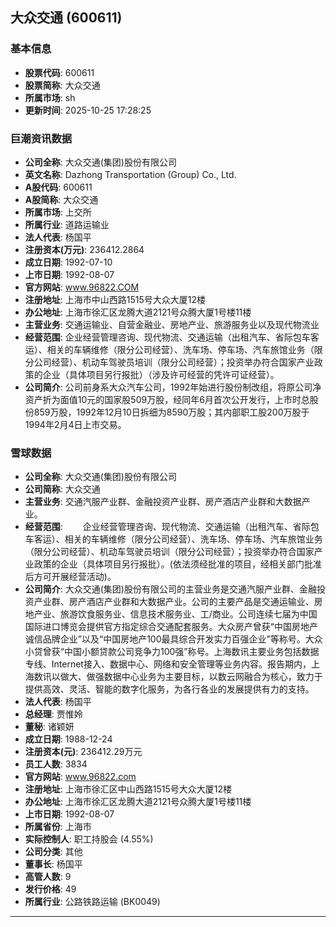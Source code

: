 ## 大众交通 (600611)

### 基本信息

- **股票代码**: 600611
- **股票简称**: 大众交通
- **所属市场**: sh
- **更新时间**: 2025-10-25 17:28:25

### 巨潮资讯数据

- **公司全称**: 大众交通(集团)股份有限公司
- **英文名称**: Dazhong Transportation (Group) Co., Ltd.
- **A股代码**: 600611
- **A股简称**: 大众交通
- **所属市场**: 上交所
- **所属行业**: 道路运输业
- **法人代表**: 杨国平
- **注册资本(万元)**: 236412.2864
- **成立日期**: 1992-07-10
- **上市日期**: 1992-08-07
- **官方网站**: www.96822.COM
- **注册地址**: 上海市中山西路1515号大众大厦12楼
- **办公地址**: 上海市徐汇区龙腾大道2121号众腾大厦1号楼11楼
- **主营业务**: 交通运输业、自营金融业、房地产业、旅游服务业以及现代物流业
- **经营范围**: 企业经营管理咨询、现代物流、交通运输（出租汽车、省际包车客运）、相关的车辆维修（限分公司经营）、洗车场、停车场、汽车旅馆业务（限分公司经营）、机动车驾驶员培训（限分公司经营）；投资举办符合国家产业政策的企业（具体项目另行报批）（涉及许可经营的凭许可证经营）。
- **公司简介**: 公司前身系大众汽车公司，1992年始进行股份制改组，将原公司净资产折为面值10元的国家股509万股，经同年6月首次公开发行，上市时总股份859万股，1992年12月10日拆细为8590万股；其内部职工股200万股于1994年2月4日上市交易。

### 雪球数据

- **公司全称**: 大众交通(集团)股份有限公司
- **公司简称**: 大众交通
- **主营业务**: 交通汽服产业群、金融投资产业群、房产酒店产业群和大数据产业。
- **经营范围**: 　　企业经营管理咨询、现代物流、交通运输（出租汽车、省际包车客运）、相关的车辆维修（限分公司经营）、洗车场、停车场、汽车旅馆业务（限分公司经营）、机动车驾驶员培训（限分公司经营）；投资举办符合国家产业政策的企业（具体项目另行报批）。(依法须经批准的项目，经相关部门批准后方可开展经营活动)。
- **公司简介**: 大众交通(集团)股份有限公司的主营业务是交通汽服产业群、金融投资产业群、房产酒店产业群和大数据产业。公司的主要产品是交通运输业、房地产业、旅游饮食服务业、信息技术服务业、工/商业。公司连续七届为中国国际进口博览会提供官方指定综合交通配套服务。大众房产曾获“中国房地产诚信品牌企业”以及“中国房地产100最具综合开发实力百强企业”等称号。大众小贷曾获“中国小额贷款公司竞争力100强”称号。上海数讯主要业务包括数据专线、Internet接入、数据中心、网络和安全管理等业务内容。报告期内，上海数讯以做大、做强数据中心业务为主要目标，以数云网融合为核心，致力于提供高效、灵活、智能的数字化服务，为各行各业的发展提供有力的支持。
- **法人代表**: 杨国平
- **总经理**: 贾惟姈
- **董秘**: 诸颖妍
- **成立日期**: 1988-12-24
- **注册资本(元)**: 236412.29万元
- **员工人数**: 3834
- **官方网站**: www.96822.com
- **注册地址**: 上海市徐汇区中山西路1515号大众大厦12楼
- **办公地址**: 上海市徐汇区龙腾大道2121号众腾大厦1号楼11楼
- **上市日期**: 1992-08-07
- **所属省份**: 上海市
- **实际控制人**: 职工持股会 (4.55%)
- **公司分类**: 其他
- **董事长**: 杨国平
- **高管人数**: 9
- **发行价格**: 49
- **所属行业**: 公路铁路运输 (BK0049)

---